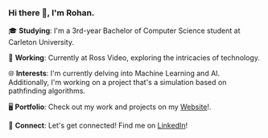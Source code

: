 ### Hi there 👋, I'm Rohan.
<p align="center">
  
  🎓 **Studying**: I'm a 3rd-year Bachelor of Computer Science student at Carleton University.<br>
  
  💼 **Working**: Currently at Ross Video, exploring the intricacies of technology.<br>
  
  🌐 **Interests**: I'm currently delving into Machine Learning and AI. Additionally, I'm working on a project that's a simulation based on pathfinding algorithms.<br>
  
  🖥 **Portfolio**: Check out my work and projects on my [Website](https://rohantech.dev/)!.<br>
  
  🔗 **Connect**: Let's get connected! Find me on [LinkedIn](https://www.linkedin.com/in/rohansree/)!<br>
</p>

